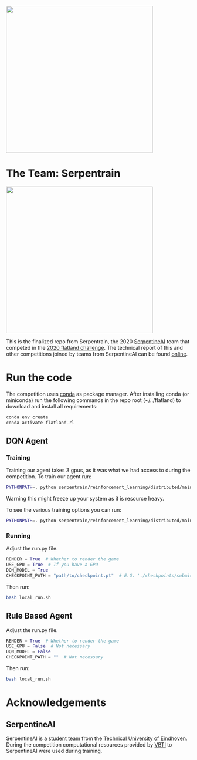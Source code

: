 <img src="https://serpentine.ai/wp-content/uploads/2019/02/Final-design-serpentine.png" width="400px">

# The Team: Serpentrain

<img src="https://serpentine.ai/wp-content/uploads/2021/04/SerpenTrain-textLogo.png" width="400px">

This is the finalized repo from Serpentrain, the 2020 [SerpentineAI](serpertine.ai) team that competed in the
[2020 flatland challenge](https://flatland.aicrowd.com/). The technical report of this and other competitions joined by
teams from SerpentineAI can be found [online](https://serpentine.ai/publications/).

# Run the code

The competition uses [conda](https://conda.io) as package manager. After installing conda (or miniconda) run the
following commands in the repo root (~/../flatland)
to download and install all requirements:

```bash
conda env create
conda activate flatland-rl
```

## DQN Agent

### Training

Training our agent takes 3 gpus, as it was what we had access to during the competition. To train our agent run:

```bash
PYTHONPATH=. python serpentrain/reinforcement_learning/distributed/main_distributed.py
```

Warning this might freeze up your system as it is resource heavy.

To see the various training options you can run:

```bash
PYTHONPATH=. python serpentrain/reinforcement_learning/distributed/main_distributed.py -h
```

### Running

Adjust the run.py file.

```python
RENDER = True  # Whether to render the game 
USE_GPU = True  # If you have a GPU 
DQN_MODEL = True
CHECKPOINT_PATH = "path/to/checkpoint.pt"  # E.G. './checkpoints/submission/snapshot-20201104-2201-epoch-1.pt'
```

Then run:

```bash
bash local_run.sh
```

## Rule Based Agent

Adjust the run.py file.

```python
RENDER = True  # Whether to render the game
USE_GPU = False  # Not necessary
DQN_MODEL = False
CHECKPOINT_PATH = ""  # Not necessary
```

Then run:

```bash
bash local_run.sh
```

# Acknowledgements

## SerpentineAI

SerpentineAI is a [student team](https://www.tue.nl/en/our-university/student-teams/) from the
[Technical University of Eindhoven](https://www.tue.nl/en). During the competition computational resources provided by
[VBTI](https://vbti.nl/) to SerpentineAI were used during training.
